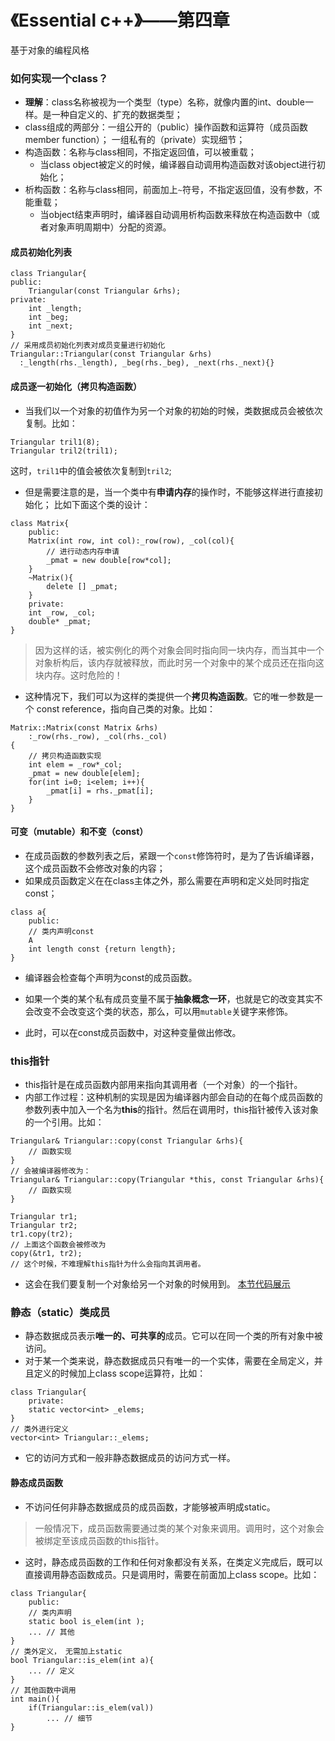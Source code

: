 # 《Essential c++》——第四章

基于对象的编程风格

### 如何实现一个class？
- **理解**：class名称被视为一个类型（type）名称，就像内置的int、double一样。是一种自定义的、扩充的数据类型；
- class组成的两部分：一组公开的（public）操作函数和运算符（成员函数member function）； 一组私有的（private）实现细节；
- 构造函数：名称与class相同，不指定返回值，可以被重载；
	- 当class object被定义的时候，编译器自动调用构造函数对该object进行初始化；
- 析构函数：名称与class相同，前面加上`~`符号，不指定返回值，没有参数，不能重载；
	- 当object结束声明时，编译器自动调用析构函数来释放在构造函数中（或者对象声明周期中）分配的资源。

#### 成员初始化列表
```
class Triangular{
public:
	Triangular(const Triangular &rhs);
private:
	int _length;
	int _beg;
	int _next;
}
// 采用成员初始化列表对成员变量进行初始化
Triangular::Triangular(const Triangular &rhs)
  :_length(rhs._length), _beg(rhs._beg), _next(rhs._next){}
```

#### 成员逐一初始化（拷贝构造函数）
- 当我们以一个对象的初值作为另一个对象的初始的时候，类数据成员会被依次复制。比如：
```
Triangular tril1(8);
Triangular tril2(tril1);
```
这时，`tril1`中的值会被依次复制到`tril2`;

- 但是需要注意的是，当一个类中有**申请内存**的操作时，不能够这样进行直接初始化；
比如下面这个类的设计：
```
class Matrix{
    public:
    Matrix(int row, int col):_row(row), _col(col){
        // 进行动态内存申请
        _pmat = new double[row*col];
    }
    ~Matrix(){
        delete [] _pmat;
    }
    private:
    int _row, _col;
    double* _pmat;
}
```

> 因为这样的话，被实例化的两个对象会同时指向同一块内存，而当其中一个对象析构后，该内存就被释放，而此时另一个对象中的某个成员还在指向这块内存。这时危险的！

- 这种情况下，我们可以为这样的类提供一个**拷贝构造函数**。它的唯一参数是一个 const reference，指向自己类的对象。比如：
```
Matrix::Matrix(const Matrix &rhs)
    :_row(rhs._row), _col(rhs._col)
{
    // 拷贝构造函数实现
    int elem = _row*_col;
    _pmat = new double[elem];
    for(int i=0; i<elem; i++){
        _pmat[i] = rhs._pmat[i];
    }
}
```


#### 可变（mutable）和不变（const）
- 在成员函数的参数列表之后，紧跟一个``const``修饰符时，是为了告诉编译器，这个成员函数不会修改对象的内容；
- 如果成员函数定义在在class主体之外，那么需要在声明和定义处同时指定const；
```
class a{
    public:
    // 类内声明const
    A
    int length const {return length};
}
```
- 编译器会检查每个声明为const的成员函数。

- 如果一个类的某个私有成员变量不属于**抽象概念一环**，也就是它的改变其实不会改变不会改变这个类的状态，那么，可以用``mutable``关键字来修饰。
- 此时，可以在const成员函数中，对这种变量做出修改。

### this指针
- this指针是在成员函数内部用来指向其调用者（一个对象）的一个指针。
- 内部工作过程：这种机制的实现是因为编译器内部会自动的在每个成员函数的参数列表中加入一个名为**this**的指针。然后在调用时，this指针被传入该对象的一个引用。比如：
```
Triangular& Triangular::copy(const Triangular &rhs){
    // 函数实现
}
// 会被编译器修改为：
Triangular& Triangular::copy(Triangular *this, const Triangular &rhs){
    // 函数实现
}

Triangular tr1;
Triangular tr2;
tr1.copy(tr2);
// 上面这个函数会被修改为
copy(&tr1, tr2);
// 这个时候，不难理解this指针为什么会指向其调用者。
```
- 这会在我们要复制一个对象给另一个对象的时候用到。
[本节代码展示](../code/this.cpp)

### 静态（static）类成员
- 静态数据成员表示**唯一的、可共享的**成员。它可以在同一个类的所有对象中被访问。
- 对于某一个类来说，静态数据成员只有唯一的一个实体，需要在全局定义，并且定义的时候加上class scope运算符，比如：
```
class Triangular{
    private:
    static vector<int> _elems;
}
// 类外进行定义
vector<int> Triangular::_elems;
```
- 它的访问方式和一般非静态数据成员的访问方式一样。

#### 静态成员函数
- 不访问任何非静态数据成员的成员函数，才能够被声明成static。

> 一般情况下，成员函数需要通过类的某个对象来调用。调用时，这个对象会被绑定至该成员函数的this指针。

- 这时，静态成员函数的工作和任何对象都没有关系，在类定义完成后，既可以直接调用静态函数成员。只是调用时，需要在前面加上class scope。比如：
```
class Triangular{
    public:
    // 类内声明
    static bool is_elem(int );
    ... // 其他
}
// 类外定义， 无需加上static
bool Triangular::is_elem(int a){
    ... // 定义
}
// 其他函数中调用
int main(){
    if(Triangular::is_elem(val))
        ... // 细节
}
```

